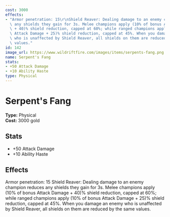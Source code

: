```yaml
---
cost: 3000
effects:
- "Armor penetration: 15\r\nShield Reaver: Dealing damage to an enemy champion reduces\
  \ any shields they gain for 3s. Melee champions apply (10% of bonus Attack Damage\
  \ + 40)% shield reduction, capped at 60%; while ranged champions apply (10% of bonus\
  \ Attack Damage + 25)% shield reduction, capped at 45%. When you damage an enemy\
  \ who is unaffected by Shield Reaver, all shields on them are reduced by the same\
  \ values."
id: 142
image_url: https://www.wildriftfire.com/images/items/serpents-fang.png
name: Serpent's Fang
stats:
- +50 Attack Damage
- +10 Ability Haste
type: Physical
---
```


# Serpent's Fang

**Type:** Physical  
**Cost:** 3000 gold

## Stats

- +50 Attack Damage
- +10 Ability Haste

## Effects

Armor penetration: 15
Shield Reaver: Dealing damage to an enemy champion reduces any shields they gain for 3s. Melee champions apply (10% of bonus Attack Damage + 40)% shield reduction, capped at 60%; while ranged champions apply (10% of bonus Attack Damage + 25)% shield reduction, capped at 45%. When you damage an enemy who is unaffected by Shield Reaver, all shields on them are reduced by the same values.

